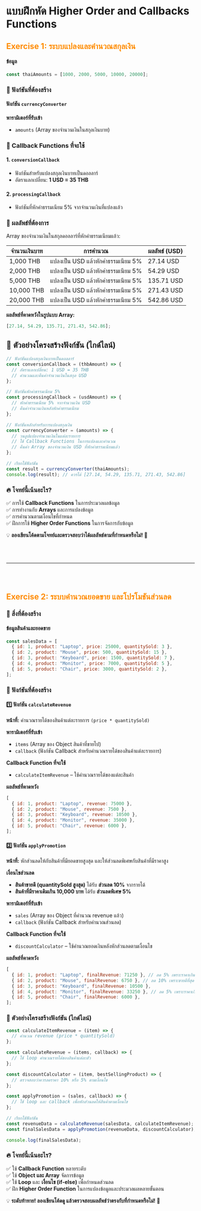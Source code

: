 # แบบฝึกหัด Higher Order and Callbacks Functions

## <span style="color: #FF8C00;">Exercise 1: ระบบแปลงและคำนวณสกุลเงิน</span>

#### ข้อมูล

```javascript
const thaiAmounts = [1000, 2000, 5000, 10000, 20000];
```

### 📌 ฟังก์ชันที่ต้องสร้าง

#### ฟังก์ชัน `currencyConverter`

**พารามิเตอร์ที่รับเข้า**

- `amounts` (Array ของจำนวนเงินในสกุลเงินบาท)

### 📌 Callback Functions ที่จะใช้

#### 1. `conversionCallback`

- ฟังก์ชันสำหรับแปลงสกุลเงินบาทเป็นดอลลาร์
- อัตราแลกเปลี่ยน: **1 USD = 35 THB**

#### 2. `processingCallback`

- ฟังก์ชันที่หักค่าธรรมเนียม 5% จากจำนวนเงินที่แปลงแล้ว

### 📌 ผลลัพธ์ที่ต้องการ

Array ของจำนวนเงินในสกุลดอลลาร์ที่หักค่าธรรมเนียมแล้ว:

| จำนวนเงินบาท | การคำนวณ                            | ผลลัพธ์ (USD) |
| ------------ | ----------------------------------- | ------------- |
| 1,000 THB    | แปลงเป็น USD แล้วหักค่าธรรมเนียม 5% | 27.14 USD     |
| 2,000 THB    | แปลงเป็น USD แล้วหักค่าธรรมเนียม 5% | 54.29 USD     |
| 5,000 THB    | แปลงเป็น USD แล้วหักค่าธรรมเนียม 5% | 135.71 USD    |
| 10,000 THB   | แปลงเป็น USD แล้วหักค่าธรรมเนียม 5% | 271.43 USD    |
| 20,000 THB   | แปลงเป็น USD แล้วหักค่าธรรมเนียม 5% | 542.86 USD    |

**ผลลัพธ์ที่คาดหวังในรูปแบบ Array:**

```javascript
[27.14, 54.29, 135.71, 271.43, 542.86];
```

## 📌 ตัวอย่างโครงสร้างฟังก์ชัน (ไกด์ไลน์)

```javascript
// ฟังก์ชันแปลงสกุลเงินบาทเป็นดอลลาร์
const conversionCallback = (thbAmount) => {
  // อัตราแลกเปลี่ยน: 1 USD = 35 THB
  // คำนวณและคืนค่าจำนวนเงินในสกุล USD
};

// ฟังก์ชันหักค่าธรรมเนียม 5%
const processingCallback = (usdAmount) => {
  // หักค่าธรรมเนียม 5% จากจำนวนเงิน USD
  // คืนค่าจำนวนเงินหลังหักค่าธรรมเนียม
};

// ฟังก์ชันหลักสำหรับการแปลงสกุลเงิน
const currencyConverter = (amounts) => {
  // วนลูปแปลงจำนวนเงินในแต่ละรายการ
  // ใช้ Callback Functions ในการแปลงและคำนวณ
  // คืนค่า Array ของจำนวนเงิน USD ที่หักค่าธรรมเนียมแล้ว
};

// เรียกใช้ฟังก์ชัน
const result = currencyConverter(thaiAmounts);
console.log(result); // ควรได้ [27.14, 54.29, 135.71, 271.43, 542.86]
```

### 🔥 โจทย์นี้เน้นอะไร?

✅ การใช้ **Callback Functions** ในการประมวลผลข้อมูล  
✅ การทำงานกับ **Arrays** และการแปลงข้อมูล  
✅ การคำนวณตามเงื่อนไขที่กำหนด  
✅ ฝึกการใช้ **Higher Order Functions** ในการจัดการกับข้อมูล

💡 **ลองเขียนโค้ดตามโจทย์และตรวจสอบว่าได้ผลลัพธ์ตามที่กำหนดหรือไม่! 🚀**
<br><br><br><br>

---

<br><br>

## <span style="color: #FF8C00;">Exercise 2: ระบบคำนวณยอดขาย และโปรโมชันส่วนลด</span>

### 📌 สิ่งที่ต้องสร้าง

#### ข้อมูลสินค้าและยอดขาย

```javascript
const salesData = [
  { id: 1, product: "Laptop", price: 25000, quantitySold: 3 },
  { id: 2, product: "Mouse", price: 500, quantitySold: 15 },
  { id: 3, product: "Keyboard", price: 1500, quantitySold: 7 },
  { id: 4, product: "Monitor", price: 7000, quantitySold: 5 },
  { id: 5, product: "Chair", price: 3000, quantitySold: 2 },
];
```

### 📌 ฟังก์ชันที่ต้องสร้าง

#### 1️⃣ ฟังก์ชัน `calculateRevenue`

**หน้าที่:** คำนวณรายได้ของสินค้าแต่ละรายการ `(price * quantitySold)`

**พารามิเตอร์ที่รับเข้า**

- `items` (Array ของ Object สินค้าที่ขายไป)
- `callback` (ฟังก์ชัน Callback สำหรับคำนวณรายได้ของสินค้าแต่ละรายการ)

**Callback Function ที่จะใช้**

- `calculateItemRevenue` – ใช้คำนวณรายได้ของแต่ละสินค้า

**ผลลัพธ์ที่คาดหวัง**

```javascript
[
  { id: 1, product: "Laptop", revenue: 75000 },
  { id: 2, product: "Mouse", revenue: 7500 },
  { id: 3, product: "Keyboard", revenue: 10500 },
  { id: 4, product: "Monitor", revenue: 35000 },
  { id: 5, product: "Chair", revenue: 6000 },
];
```

#### 2️⃣ ฟังก์ชัน `applyPromotion`

**หน้าที่:** หักส่วนลดให้กับสินค้าที่มียอดขายสูงสุด และให้ส่วนลดพิเศษกับสินค้าที่มีราคาสูง

**เงื่อนไขส่วนลด**

- **สินค้าขายดี (quantitySold สูงสุด)** ได้รับ **ส่วนลด 10%** จากรายได้
- **สินค้าที่มีราคาเดิมเกิน 10,000 บาท** ได้รับ **ส่วนลดพิเศษ 5%**

**พารามิเตอร์ที่รับเข้า**

- `sales` (Array ของ Object ที่คำนวณ revenue แล้ว)
- `callback` (ฟังก์ชัน Callback สำหรับคำนวณส่วนลด)

**Callback Function ที่จะใช้**

- `discountCalculator` – ใช้คำนวณยอดเงินหลังหักส่วนลดตามเงื่อนไข

**ผลลัพธ์ที่คาดหวัง**

```javascript
[
  { id: 1, product: "Laptop", finalRevenue: 71250 }, // ลด 5% เพราะราคาเกิน 10,000
  { id: 2, product: "Mouse", finalRevenue: 6750 }, // ลด 10% เพราะขายดีที่สุด
  { id: 3, product: "Keyboard", finalRevenue: 10500 },
  { id: 4, product: "Monitor", finalRevenue: 33250 }, // ลด 5% เพราะราคาเกิน 10,000
  { id: 5, product: "Chair", finalRevenue: 6000 },
];
```

### 📌 ตัวอย่างโครงสร้างฟังก์ชัน (ไกด์ไลน์)

```javascript
const calculateItemRevenue = (item) => {
  // คำนวณ revenue (price * quantitySold)
};

const calculateRevenue = (items, callback) => {
  // ใช้ loop คำนวณรายได้ของสินค้าแต่ละตัว
};

const discountCalculator = (item, bestSellingProduct) => {
  // ตรวจสอบว่าควรลดราคา 10% หรือ 5% ตามเงื่อนไข
};

const applyPromotion = (sales, callback) => {
  // ใช้ loop และ callback เพื่อหักส่วนลดให้สินค้าตามเงื่อนไข
};

// เรียกใช้ฟังก์ชัน
const revenueData = calculateRevenue(salesData, calculateItemRevenue);
const finalSalesData = applyPromotion(revenueData, discountCalculator);

console.log(finalSalesData);
```

### 🔥 โจทย์นี้เน้นอะไร?

✅ ใช้ **Callback Function** หลายระดับ  
✅ ใช้ **Object และ Array** จัดการข้อมูล  
✅ ใช้ **Loop** และ **เงื่อนไข (if-else)** เพื่อกำหนดส่วนลด  
✅ ฝึก **Higher Order Function** ในการแปลงข้อมูลและประมวลผลหลายขั้นตอน

💡 **ระดับท้าทาย! ลองเขียนโค้ดดู แล้วตรวจสอบผลลัพธ์ว่าตรงกับที่กำหนดหรือไม่! 🚀**
